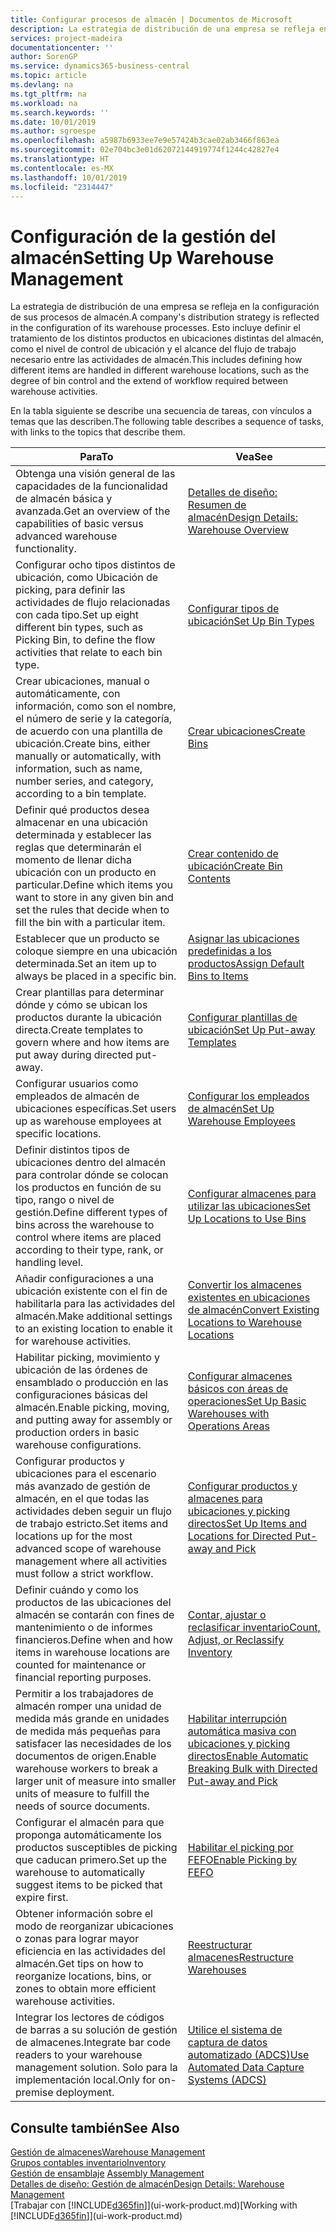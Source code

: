 ```yaml
---
title: Configurar procesos de almacén | Documentos de Microsoft
description: La estrategia de distribución de una empresa se refleja en la configuración de sus procesos de almacén. Esto incluye definir el tratamiento de los distintos productos en ubicaciones distintas del almacén, como el nivel de control de ubicación y el alcance del flujo de trabajo necesario entre las actividades de almacén.
services: project-madeira
documentationcenter: ''
author: SorenGP
ms.service: dynamics365-business-central
ms.topic: article
ms.devlang: na
ms.tgt_pltfrm: na
ms.workload: na
ms.search.keywords: ''
ms.date: 10/01/2019
ms.author: sgroespe
ms.openlocfilehash: a5987b6933ee7e9e57424b3cae02ab3466f863ea
ms.sourcegitcommit: 02e704bc3e01d62072144919774f1244c42827e4
ms.translationtype: HT
ms.contentlocale: es-MX
ms.lasthandoff: 10/01/2019
ms.locfileid: "2314447"
---
```

# <a name="setting-up-warehouse-management"></a><span data-ttu-id="715ec-104">Configuración de la gestión del almacén</span><span class="sxs-lookup"><span data-stu-id="715ec-104">Setting Up Warehouse Management</span></span>
<span data-ttu-id="715ec-105">La estrategia de distribución de una empresa se refleja en la configuración de sus procesos de almacén.</span><span class="sxs-lookup"><span data-stu-id="715ec-105">A company's distribution strategy is reflected in the configuration of its warehouse processes.</span></span> <span data-ttu-id="715ec-106">Esto incluye definir el tratamiento de los distintos productos en ubicaciones distintas del almacén, como el nivel de control de ubicación y el alcance del flujo de trabajo necesario entre las actividades de almacén.</span><span class="sxs-lookup"><span data-stu-id="715ec-106">This includes defining how different items are handled in different warehouse locations, such as the degree of bin control and the extend of workflow required between warehouse activities.</span></span>  

 <span data-ttu-id="715ec-107">En la tabla siguiente se describe una secuencia de tareas, con vínculos a temas que las describen.</span><span class="sxs-lookup"><span data-stu-id="715ec-107">The following table describes a sequence of tasks, with links to the topics that describe them.</span></span>   

|<span data-ttu-id="715ec-108">**Para**</span><span class="sxs-lookup"><span data-stu-id="715ec-108">**To**</span></span>|<span data-ttu-id="715ec-109">**Vea**</span><span class="sxs-lookup"><span data-stu-id="715ec-109">**See**</span></span>|  
|------------|-------------|  
|<span data-ttu-id="715ec-110">Obtenga una visión general de las capacidades de la funcionalidad de almacén básica y avanzada.</span><span class="sxs-lookup"><span data-stu-id="715ec-110">Get an overview of the capabilities of basic versus advanced warehouse functionality.</span></span>|[<span data-ttu-id="715ec-111">Detalles de diseño: Resumen de almacén</span><span class="sxs-lookup"><span data-stu-id="715ec-111">Design Details: Warehouse Overview</span></span>](design-details-warehouse-overview.md)|  
|<span data-ttu-id="715ec-112">Configurar ocho tipos distintos de ubicación, como Ubicación de picking, para definir las actividades de flujo relacionadas con cada tipo.</span><span class="sxs-lookup"><span data-stu-id="715ec-112">Set up eight different bin types, such as Picking Bin, to define the flow activities that relate to each bin type.</span></span>|[<span data-ttu-id="715ec-113">Configurar tipos de ubicación</span><span class="sxs-lookup"><span data-stu-id="715ec-113">Set Up Bin Types</span></span>](warehouse-how-to-set-up-bin-types.md)|  
|<span data-ttu-id="715ec-114">Crear ubicaciones, manual o automáticamente, con información, como son el nombre, el número de serie y la categoría, de acuerdo con una plantilla de ubicación.</span><span class="sxs-lookup"><span data-stu-id="715ec-114">Create bins, either manually or automatically, with information, such as name, number series, and category, according to a bin template.</span></span>|[<span data-ttu-id="715ec-115">Crear ubicaciones</span><span class="sxs-lookup"><span data-stu-id="715ec-115">Create Bins</span></span>](warehouse-how-to-create-individual-bins.md)|  
|<span data-ttu-id="715ec-116">Definir qué productos desea almacenar en una ubicación determinada y establecer las reglas que determinarán el momento de llenar dicha ubicación con un producto en particular.</span><span class="sxs-lookup"><span data-stu-id="715ec-116">Define which items you want to store in any given bin and set the rules that decide when to fill the bin with a particular item.</span></span>|[<span data-ttu-id="715ec-117">Crear contenido de ubicación</span><span class="sxs-lookup"><span data-stu-id="715ec-117">Create Bin Contents</span></span>](warehouse-how-to-set-up-bin-contents.md)|  
|<span data-ttu-id="715ec-118">Establecer que un producto se coloque siempre en una ubicación determinada.</span><span class="sxs-lookup"><span data-stu-id="715ec-118">Set an item up to always be placed in a specific bin.</span></span>|[<span data-ttu-id="715ec-119">Asignar las ubicaciones predefinidas a los productos</span><span class="sxs-lookup"><span data-stu-id="715ec-119">Assign Default Bins to Items</span></span>](warehouse-how-to-assign-default-bins-to-items.md)|
|<span data-ttu-id="715ec-120">Crear plantillas para determinar dónde y cómo se ubican los productos durante la ubicación directa.</span><span class="sxs-lookup"><span data-stu-id="715ec-120">Create templates to govern where and how items are put away during directed put-away.</span></span>|[<span data-ttu-id="715ec-121">Configurar plantillas de ubicación</span><span class="sxs-lookup"><span data-stu-id="715ec-121">Set Up Put-away Templates</span></span>](warehouse-how-to-set-up-put-away-templates.md)|
|<span data-ttu-id="715ec-122">Configurar usuarios como empleados de almacén de ubicaciones específicas.</span><span class="sxs-lookup"><span data-stu-id="715ec-122">Set users up as warehouse employees at specific locations.</span></span>|[<span data-ttu-id="715ec-123">Configurar los empleados de almacén</span><span class="sxs-lookup"><span data-stu-id="715ec-123">Set Up Warehouse Employees</span></span>](warehouse-how-to-set-up-warehouse-employees.md)|
|<span data-ttu-id="715ec-124">Definir distintos tipos de ubicaciones dentro del almacén para controlar dónde se colocan los productos en función de su tipo, rango o nivel de gestión.</span><span class="sxs-lookup"><span data-stu-id="715ec-124">Define different types of bins across the warehouse to control where items are placed according to their type, rank, or handling level.</span></span>|[<span data-ttu-id="715ec-125">Configurar almacenes para utilizar las ubicaciones</span><span class="sxs-lookup"><span data-stu-id="715ec-125">Set Up Locations to Use Bins</span></span>](warehouse-how-to-set-up-locations-to-use-bins.md)|
|<span data-ttu-id="715ec-126">Añadir configuraciones a una ubicación existente con el fin de habilitarla para las actividades del almacén.</span><span class="sxs-lookup"><span data-stu-id="715ec-126">Make additional settings to an existing location to enable it for warehouse activities.</span></span>|[<span data-ttu-id="715ec-127">Convertir los almacenes existentes en ubicaciones de almacén</span><span class="sxs-lookup"><span data-stu-id="715ec-127">Convert Existing Locations to Warehouse Locations</span></span>](warehouse-how-to-convert-existing-locations-to-warehouse-locations.md)|
|<span data-ttu-id="715ec-128">Habilitar picking, movimiento y ubicación de las órdenes de ensamblado o producción en las configuraciones básicas del almacén.</span><span class="sxs-lookup"><span data-stu-id="715ec-128">Enable picking, moving, and putting away for assembly or production orders in basic warehouse configurations.</span></span>|[<span data-ttu-id="715ec-129">Configurar almacenes básicos con áreas de operaciones</span><span class="sxs-lookup"><span data-stu-id="715ec-129">Set Up Basic Warehouses with Operations Areas</span></span>](warehouse-how-to-set-up-basic-warehouses-with-operations-areas.md)|  
|<span data-ttu-id="715ec-130">Configurar productos y ubicaciones para el escenario más avanzado de gestión de almacén, en el que todas las actividades deben seguir un flujo de trabajo estricto.</span><span class="sxs-lookup"><span data-stu-id="715ec-130">Set items and locations up for the most advanced scope of warehouse management where all activities must follow a strict workflow.</span></span>|[<span data-ttu-id="715ec-131">Configurar productos y almacenes para ubicaciones y picking directos</span><span class="sxs-lookup"><span data-stu-id="715ec-131">Set Up Items and Locations for Directed Put-away and Pick</span></span>](warehouse-how-to-set-up-items-for-directed-put-away-and-pick.md)|  
|<span data-ttu-id="715ec-132">Definir cuándo y como los productos de las ubicaciones del almacén se contarán con fines de mantenimiento o de informes financieros.</span><span class="sxs-lookup"><span data-stu-id="715ec-132">Define when and how items in warehouse locations are counted for maintenance or financial reporting purposes.</span></span>|[<span data-ttu-id="715ec-133">Contar, ajustar o reclasificar inventario</span><span class="sxs-lookup"><span data-stu-id="715ec-133">Count, Adjust, or Reclassify Inventory</span></span>](inventory-how-count-adjust-reclassify.md)|
|<span data-ttu-id="715ec-134">Permitir a los trabajadores de almacén romper una unidad de medida más grande en unidades de medida más pequeñas para satisfacer las necesidades de los documentos de origen.</span><span class="sxs-lookup"><span data-stu-id="715ec-134">Enable warehouse workers to break a larger unit of measure into smaller units of measure to fulfill the needs of source documents.</span></span>|[<span data-ttu-id="715ec-135">Habilitar interrupción automática masiva con ubicaciones y picking directos</span><span class="sxs-lookup"><span data-stu-id="715ec-135">Enable Automatic Breaking Bulk with Directed Put-away and Pick</span></span>](warehouse-enable-automatic-breaking-bulk-with-directed-put-away-and-pick.md)|  
|<span data-ttu-id="715ec-136">Configurar el almacén para que proponga automáticamente los productos susceptibles de picking que caducan primero.</span><span class="sxs-lookup"><span data-stu-id="715ec-136">Set up the warehouse to automatically suggest items to be picked that expire first.</span></span>|[<span data-ttu-id="715ec-137">Habilitar el picking por FEFO</span><span class="sxs-lookup"><span data-stu-id="715ec-137">Enable Picking by FEFO</span></span>](warehouse-picking-by-fefo.md)|
|<span data-ttu-id="715ec-138">Obtener información sobre el modo de reorganizar ubicaciones o zonas para lograr mayor eficiencia en las actividades del almacén.</span><span class="sxs-lookup"><span data-stu-id="715ec-138">Get tips on how to reorganize locations, bins, or zones to obtain more efficient warehouse activities.</span></span>|[<span data-ttu-id="715ec-139">Reestructurar almacenes</span><span class="sxs-lookup"><span data-stu-id="715ec-139">Restructure Warehouses</span></span>](warehouse-how-to-restructure-warehouses.md)|
|<span data-ttu-id="715ec-140">Integrar los lectores de códigos de barras a su solución de gestión de almacenes.</span><span class="sxs-lookup"><span data-stu-id="715ec-140">Integrate bar code readers to your warehouse management solution.</span></span> <span data-ttu-id="715ec-141">Solo para la implementación local.</span><span class="sxs-lookup"><span data-stu-id="715ec-141">Only for on-premise deployment.</span></span>|[<span data-ttu-id="715ec-142">Utilice el sistema de captura de datos automatizado (ADCS)</span><span class="sxs-lookup"><span data-stu-id="715ec-142">Use Automated Data Capture Systems (ADCS)</span></span>](warehouse-use-automated-data-capture-systems-adcs.md)|

## <a name="see-also"></a><span data-ttu-id="715ec-143">Consulte también</span><span class="sxs-lookup"><span data-stu-id="715ec-143">See Also</span></span>  
[<span data-ttu-id="715ec-144">Gestión de almacenes</span><span class="sxs-lookup"><span data-stu-id="715ec-144">Warehouse Management</span></span>](warehouse-manage-warehouse.md)  
[<span data-ttu-id="715ec-145">Grupos contables inventario</span><span class="sxs-lookup"><span data-stu-id="715ec-145">Inventory</span></span>](inventory-manage-inventory.md)  
<span data-ttu-id="715ec-146">[Gestión de ensamblaje](assembly-assemble-items.md)  </span><span class="sxs-lookup"><span data-stu-id="715ec-146">[Assembly Management](assembly-assemble-items.md)  </span></span>  
[<span data-ttu-id="715ec-147">Detalles de diseño: Gestión de almacén</span><span class="sxs-lookup"><span data-stu-id="715ec-147">Design Details: Warehouse Management</span></span>](design-details-warehouse-management.md)  
<span data-ttu-id="715ec-148">[Trabajar con [!INCLUDE[d365fin](includes/d365fin_md.md)]](ui-work-product.md)</span><span class="sxs-lookup"><span data-stu-id="715ec-148">[Working with [!INCLUDE[d365fin](includes/d365fin_md.md)]](ui-work-product.md)</span></span>

